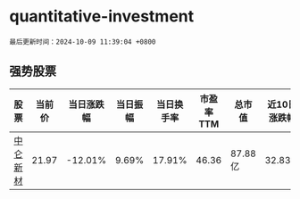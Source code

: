 # quantitative-investment

`最后更新时间：2024-10-09 11:39:04 +0800`

## 强势股票

|股票|当前价|当日涨跌幅|当日振幅|当日换手率|市盈率TTM|总市值|近10日涨跌幅|
|----|----|----|----|----|----|----|----|
|[中仑新材](https://xueqiu.com/S/SZ301565)|21.97|-12.01%|9.69%|17.91%|46.36|87.88亿|32.83%|
